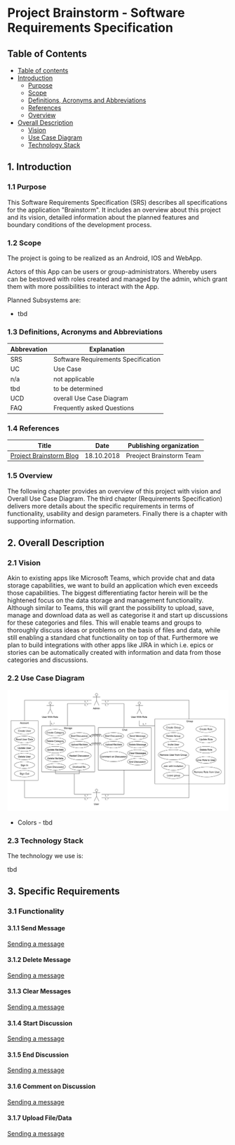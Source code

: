 # Project Brainstorm - Software  Requirements Specification

## Table of Contents
- [Table of contents](#table-of-contents)
- [Introduction](#1-introduction)
    - [Purpose](#11-purpose)
    - [Scope](#12-scope)
    - [Definitions, Acronyms and Abbreviations](#13-definitions-acronyms-and-abbreviations)
    - [References](#14-references)
    - [Overview](#15-overview)
- [Overall Description](#2-overall-description)
    - [Vision](#21-vision)
    - [Use Case Diagram](#22-use-case-diagram)
	- [Technology Stack](#23-technology-stack)

## 1. Introduction

### 1.1 Purpose
This Software Requirements Specification (SRS) describes all specifications for the application "Brainstorm". It includes an overview about this project and its vision, detailed information about the planned features and boundary conditions of the development process.

### 1.2 Scope
The project is going to be realized as an Android, IOS and WebApp.

Actors of this App can be users or group-administrators. Whereby users can be bestoved with roles created and managed by the admin, which grant them with more possibilities to interact with the App.

Planned Subsystems are:
* tbd

### 1.3 Definitions, Acronyms and Abbreviations
| Abbrevation | Explanation                            |
| ----------- | -------------------------------------- |
| SRS         | Software Requirements Specification    |
| UC          | Use Case                               |
| n/a         | not applicable                         |
| tbd         | to be determined                       |
| UCD         | overall Use Case Diagram               |
| FAQ         | Frequently asked Questions             |

### 1.4 References

| Title                                                                                             | Date       | Publishing organization   |
| -------------------------------------------------------------------                               |:----------:| ------------------------- |
| [Project Brainstorm Blog](https://github.com/TimSchoendorf/Brainstorm/discussions/categories/blog)| 18.10.2018 | Preoject Brainstorm Team  |

### 1.5 Overview
The following chapter provides an overview of this project with vision and Overall Use Case Diagram. The third chapter (Requirements Specification) delivers more details about the specific requirements in terms of functionality, usability and design parameters. Finally there is a chapter with supporting information. 

## 2. Overall Description

### 2.1 Vision
Akin to existing apps like Microsoft Teams, which provide chat and data storage capabilities, we want to build an application which even exceeds those capabilities. The biggest differentiating factor herein will be the hightened focus on the data storage and management functionality. Although similar to Teams, this will grant the possibility to upload, save, manage and download data as well as categorise it and start up discussions for these categories and files. This will enable teams and groups to thoroughly discuss ideas or problems on the basis of files and data, while still enabling a standard chat functionality on top of that. Furthermore we plan to build integrations with other apps like JIRA in which i.e. epics or stories can be automatically created with information and data from those categories and discussions.

### 2.2 Use Case Diagram

![OUCD](./UseCaseDiagramPB.png)

- Colors - tbd

### 2.3 Technology Stack
The technology we use is:

tbd

## 3. Specific Requirements

### 3.1 Functionality

#### 3.1.1 Send Message
[Sending a message](./use_cases/chat_engine/Send_Message.md)

#### 3.1.2 Delete Message
[Sending a message](./use_cases/chat_engine/Delete_Message.md)

#### 3.1.3 Clear Messages
[Sending a message](./use_cases/chat_engine/Clear_Messages.md)

#### 3.1.4 Start Discussion
[Sending a message](./use_cases/chat_engine/Start_Discussion.md)

#### 3.1.5  End Discussion
[Sending a message](./use_cases/chat_engine/End_Discussion.md)

#### 3.1.6 Comment on Discussion
[Sending a message](./use_cases/chat_engine/Comment_On_Discussion.md)

#### 3.1.7 Upload File/Data
[Sending a message](./use_cases/chat_engine/Upload_File_Data.md)

